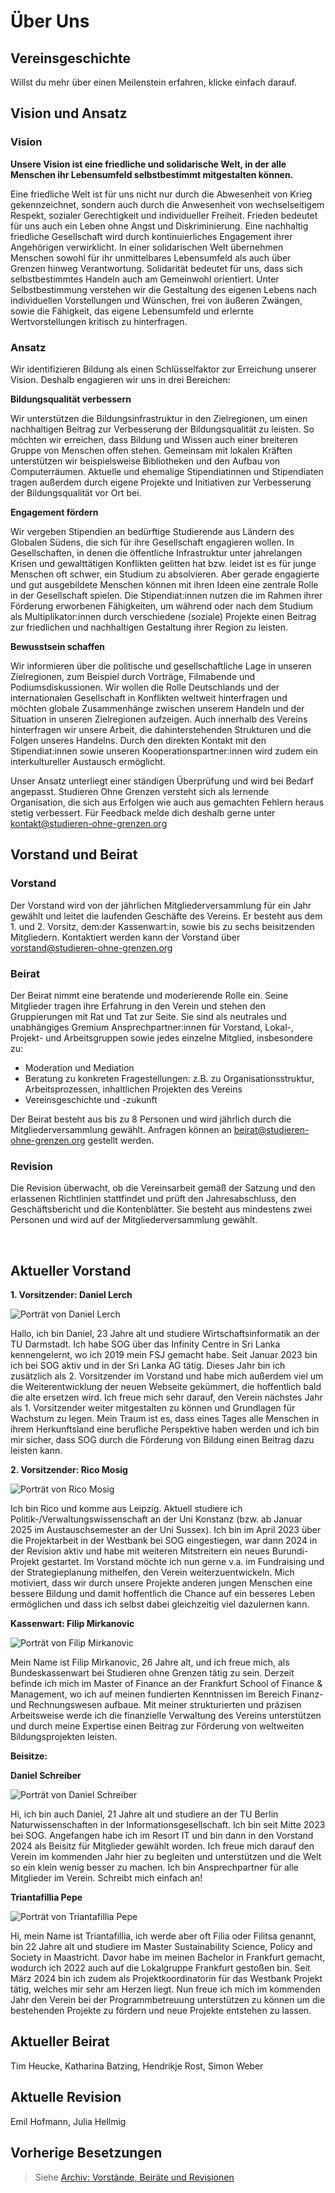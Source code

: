 # Über Uns

## Vereinsgeschichte

Willst du mehr über einen Meilenstein erfahren, klicke einfach darauf.

<sog-timeline timeline-config="about_us/timeline"></sog-timeline>

## Vision und Ansatz

### Vision
**Unsere Vision ist eine friedliche und solidarische Welt, in der alle Menschen ihr Lebensumfeld selbstbestimmt mitgestalten können.**

Eine friedliche Welt ist für uns nicht nur durch die Abwesenheit von Krieg gekennzeichnet, sondern auch durch die Anwesenheit von wechselseitigem Respekt, sozialer Gerechtigkeit und individueller Freiheit. Frieden bedeutet für uns auch ein Leben ohne Angst und Diskriminierung. Eine nachhaltig friedliche Gesellschaft wird durch kontinuierliches Engagement ihrer Angehörigen verwirklicht.
In einer solidarischen Welt übernehmen Menschen sowohl für ihr unmittelbares Lebensumfeld als auch über Grenzen hinweg Verantwortung. Solidarität bedeutet für uns, dass sich selbstbestimmtes Handeln auch am Gemeinwohl orientiert.
Unter Selbstbestimmung verstehen wir die Gestaltung des eigenen Lebens nach individuellen Vorstellungen und Wünschen, frei von äußeren Zwängen, sowie die Fähigkeit, das eigene Lebensumfeld und erlernte Wertvorstellungen kritisch zu hinterfragen.

### Ansatz
Wir identifizieren Bildung als einen Schlüsselfaktor zur Erreichung unserer Vision. Deshalb engagieren wir uns in drei Bereichen:

**Bildungsqualität verbessern**

Wir unterstützen die Bildungsinfrastruktur in den Zielregionen, um einen nachhaltigen Beitrag zur Verbesserung der Bildungsqualität zu leisten. So möchten wir erreichen, dass Bildung und Wissen auch einer breiteren Gruppe von Menschen offen stehen. Gemeinsam mit lokalen Kräften unterstützen wir beispielsweise Bibliotheken und den Aufbau von Computerräumen. Aktuelle und ehemalige Stipendiatinnen und Stipendiaten tragen außerdem durch eigene Projekte und Initiativen zur Verbesserung der Bildungsqualität vor Ort bei.

**Engagement fördern**

Wir vergeben Stipendien an bedürftige Studierende aus Ländern des Globalen Südens, die sich für ihre Gesellschaft engagieren wollen. In Gesellschaften, in denen die öffentliche Infrastruktur unter jahrelangen Krisen und gewalttätigen Konflikten gelitten hat bzw. leidet ist es für junge Menschen oft schwer, ein Studium zu absolvieren. Aber gerade engagierte und gut ausgebildete Menschen können mit ihren Ideen eine zentrale Rolle in der Gesellschaft spielen. Die Stipendiat:innen nutzen die im Rahmen ihrer Förderung erworbenen Fähigkeiten, um während oder nach dem Studium als Multiplikator:innen durch verschiedene (soziale) Projekte einen Beitrag zur friedlichen und nachhaltigen Gestaltung ihrer Region zu leisten.

**Bewusstsein schaffen**

Wir informieren über die politische und gesellschaftliche Lage in unseren Zielregionen, zum Beispiel durch Vorträge, Filmabende und Podiumsdiskussionen. Wir wollen die Rolle Deutschlands und der internationalen Gesellschaft in Konflikten weltweit hinterfragen und möchten globale Zusammenhänge zwischen unserem Handeln und der Situation in unseren Zielregionen aufzeigen. Auch innerhalb des Vereins hinterfragen wir unsere Arbeit, die dahinterstehenden Strukturen und die Folgen unseres Handelns. Durch den direkten Kontakt mit den Stipendiat:innen sowie unseren Kooperationspartner:innen wird zudem ein interkultureller Austausch ermöglicht.

Unser Ansatz unterliegt einer ständigen Überprüfung und wird bei Bedarf angepasst. Studieren Ohne Grenzen versteht sich als lernende Organisation, die sich aus Erfolgen wie auch aus gemachten Fehlern heraus stetig verbessert. Für Feedback melde dich deshalb gerne unter kontakt@studieren-ohne-grenzen.org

## Vorstand und Beirat
### Vorstand
Der Vorstand wird von der jährlichen Mitgliederversammlung für ein Jahr gewählt und leitet die laufenden Geschäfte des Vereins. Er besteht aus dem 1. und 2. Vorsitz, dem:der Kassenwart:in, sowie bis zu sechs beisitzenden Mitgliedern. Kontaktiert werden kann der Vorstand über vorstand@studieren-ohne-grenzen.org

### Beirat
Der Beirat nimmt eine beratende und moderierende Rolle ein. Seine Mitglieder tragen ihre Erfahrung in den Verein und stehen den Gruppierungen mit Rat und Tat zur Seite. Sie sind als neutrales und unabhängiges Gremium Ansprechpartner:innen für Vorstand, Lokal-, Projekt- und Arbeitsgruppen sowie jedes einzelne Mitglied, insbesondere zu:

- Moderation und Mediation
- Beratung zu konkreten Fragestellungen: z.B. zu Organisationsstruktur, Arbeitsprozessen, inhaltlichen Projekten des Vereins
- Vereinsgeschichte und -zukunft

Der Beirat besteht aus bis zu 8 Personen und wird jährlich durch die Mitgliederversammlung gewählt. Anfragen können an beirat@studieren-ohne-grenzen.org gestellt werden.

### Revision
Die Revision überwacht, ob die Vereinsarbeit gemäß der Satzung und den erlassenen Richtlinien stattfindet und prüft den Jahresabschluss, den Geschäftsbericht und die Kontenblätter. Sie besteht aus mindestens zwei Personen und wird auf der Mitgliederversammlung gewählt.

<br>

## Aktueller Vorstand
**1. Vorsitzender: Daniel Lerch**

![Porträt von Daniel Lerch](/board/Daniel_Lerch.jpg)

Hallo, ich bin Daniel, 23 Jahre alt und studiere Wirtschaftsinformatik an der TU Darmstadt. Ich habe SOG über das Infinity Centre in Sri Lanka kennengelernt, wo ich 2019 mein FSJ gemacht habe. Seit Januar 2023 bin ich bei SOG aktiv und in der Sri Lanka AG tätig. Dieses Jahr bin ich zusätzlich als 2. Vorsitzender im Vorstand und habe mich außerdem viel um die Weiterentwicklung der neuen Webseite gekümmert, die hoffentlich bald die alte ersetzen wird. Ich freue mich sehr darauf, den Verein nächstes Jahr als 1. Vorsitzender weiter mitgestalten zu können und Grundlagen für Wachstum zu legen. Mein Traum ist es, dass eines Tages alle Menschen in ihrem Herkunftsland eine berufliche Perspektive haben werden und ich bin mir sicher, dass SOG durch die Förderung von Bildung einen Beitrag dazu leisten kann.

**2. Vorsitzender: Rico Mosig**

![Porträt von Rico Mosig](/board/Rico_Mosig.jpg)

Ich bin Rico und komme aus Leipzig. Aktuell studiere ich Politik-/Verwaltungswissenschaft an der Uni Konstanz (bzw. ab Januar 2025 im Austauschsemester an der Uni Sussex).
Ich bin im April 2023 über die Projektarbeit in der Westbank bei SOG eingestiegen, war dann 2024 in der Revision aktiv und habe mit weiteren Mitstreitern ein neues Burundi-Projekt gestartet. Im Vorstand möchte ich nun gerne v.a. im Fundraising und der Strategieplanung mithelfen, den Verein weiterzuentwickeln. Mich motiviert, dass wir durch unsere Projekte anderen jungen Menschen eine bessere Bildung und damit hoffentlich die Chance auf ein besseres Leben ermöglichen und dass ich selbst dabei gleichzeitig viel dazulernen kann.

**Kassenwart: Filip Mirkanovic**

![Porträt von Filip Mirkanovic](/board/Filip_Mirkanovic.jpg)

Mein Name ist Filip Mirkanovic, 26 Jahre alt, und ich freue mich, als Bundeskassenwart bei Studieren ohne Grenzen tätig zu sein. Derzeit befinde ich mich im Master of Finance an der Frankfurt School of Finance & Management, wo ich auf meinen fundierten Kenntnissen im Bereich Finanz- und Rechnungswesen aufbaue. Mit meiner strukturierten und präzisen Arbeitsweise werde ich die finanzielle Verwaltung des Vereins unterstützen und durch meine Expertise einen Beitrag zur Förderung von weltweiten Bildungsprojekten leisten.

**Beisitze:**

**Daniel Schreiber**

![Porträt von Daniel Schreiber](/board/Daniel_Schreiber.png)

Hi, ich bin auch Daniel, 21 Jahre alt und studiere an der TU Berlin Naturwissenschaften in der Informationsgesellschaft. Ich bin seit Mitte 2023 bei SOG. Angefangen habe ich im Resort IT und bin dann in den Vorstand 2024 als Beisitz für Mitglieder gewählt worden. Ich freue mich darauf den Verein im kommenden Jahr hier zu begleiten und unterstützen und die Welt so ein klein wenig besser zu machen. Ich bin Ansprechpartner für alle Mitglieder im Verein. Schreibt mich einfach an!

**Triantafillia Pepe**

![Porträt von Triantafillia Pepe](/board/Triantafillia_Pepe.jpg)

Hi, mein Name ist Triantafillia, ich werde aber oft Filia oder Filitsa genannt, bin 22 Jahre alt und studiere im Master Sustainability Science, Policy and Society in Maastricht. Davor habe im meinen Bachelor in Frankfurt gemacht, wodurch ich 2022 auch auf die Lokalgruppe Frankfurt gestoßen bin.
Seit März 2024 bin ich zudem als Projektkoordinatorin für das Westbank Projekt tätig, welches mir sehr am Herzen liegt. 
Nun freue ich mich im kommenden Jahr den Verein bei der Programmbetreuung unterstützen zu können um die bestehenden Projekte zu fördern und neue Projekte entstehen zu lassen.

## Aktueller Beirat
Tim Heucke, Katharina Batzing, Hendrikje Rost, Simon Weber

## Aktuelle Revision
Emil Hofmann, Julia Hellmig

## Vorherige Besetzungen

> Siehe [Archiv: Vorstände, Beiräte und Revisionen](/about_us/archive)

